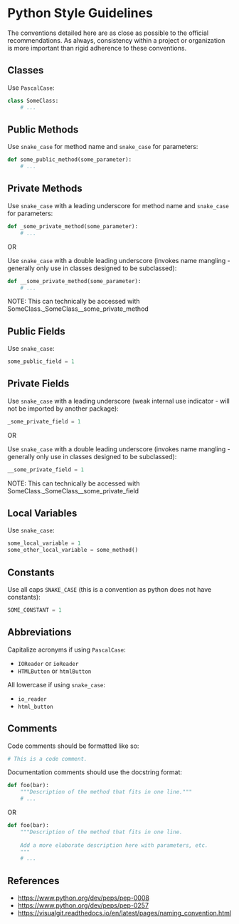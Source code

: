 # Python Style Guidelines
The conventions detailed here are as close as possible to the official recommendations. As always, consistency within a project or organization is more important than rigid adherence to these conventions.

## Classes
Use `PascalCase`:
```python
class SomeClass:
    # ...
```

## Public Methods
Use `snake_case` for method name and `snake_case` for parameters:
```python
def some_public_method(some_parameter):
    # ...
```

## Private Methods
Use `snake_case` with a leading underscore for method name and `snake_case` for parameters:
```python
def _some_private_method(some_parameter):
    # ...
```

OR

Use `snake_case` with a double leading underscore (invokes name mangling - generally only use in classes designed to be subclassed):
```python
def __some_private_method(some_parameter):
    # ...
```

NOTE: This can technically be accessed with SomeClass._SomeClass__some_private_method

## Public Fields
Use `snake_case`:
```python
some_public_field = 1
```

## Private Fields
Use `snake_case` with a leading underscore (weak internal use indicator -  will not be imported by another package):
```python
_some_private_field = 1
```

OR

Use `snake_case` with a double leading underscore (invokes name mangling - generally only use in classes designed to be subclassed):
```python
__some_private_field = 1
```

NOTE: This can technically be accessed with SomeClass._SomeClass__some_private_field

## Local Variables
Use `snake_case`:
```python
some_local_variable = 1
some_other_local_variable = some_method()
```

## Constants
Use all caps `SNAKE_CASE` (this is a convention as python does not have constants):
```python
SOME_CONSTANT = 1
```

## Abbreviations
Capitalize acronyms if using `PascalCase`:
- `IOReader` or `ioReader`
- `HTMLButton` or `htmlButton`

All lowercase if using `snake_case`:
- `io_reader`
- `html_button`

## Comments
Code comments should be formatted like so:
```python
# This is a code comment.
```

Documentation comments should use the docstring format:
```python
def foo(bar):
    """Description of the method that fits in one line."""
    # ...
```

OR

```python
def foo(bar):
    """Description of the method that fits in one line.
    
    Add a more elaborate description here with parameters, etc.
    """
    # ...
```

## References
- https://www.python.org/dev/peps/pep-0008
- https://www.python.org/dev/peps/pep-0257
- https://visualgit.readthedocs.io/en/latest/pages/naming_convention.html